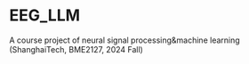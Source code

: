 # EEG_LLM
A course project of neural signal processing&amp;machine learning (ShanghaiTech, BME2127, 2024 Fall)
